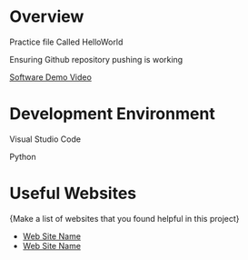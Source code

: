# Overview
Practice file Called HelloWorld

Ensuring Github repository pushing is working

[Software Demo Video](http://youtube.link.goes.here)

# Development Environment

Visual Studio Code

Python

# Useful Websites

{Make a list of websites that you found helpful in this project}
* [Web Site Name](http://url.link.goes.here)
* [Web Site Name](http://url.link.goes.here)